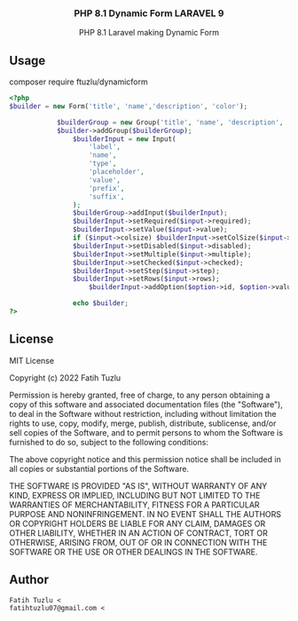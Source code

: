 <h3 align="center"> PHP 8.1 Dynamic Form LARAVEL 9<br></h3>

<p align="center">PHP 8.1 Laravel making Dynamic Form </p>

## Usage

composer require ftuzlu/dynamicform

```php
<?php
$builder = new Form('title', 'name','description', 'color');

            $builderGroup = new Group('title', 'name', 'description', 'color');
            $builder->addGroup($builderGroup);
                $builderInput = new Input(
                    'label',
                    'name',
                    'type',
                    'placeholder',
                    'value',
                    'prefix',
                    'suffix',
                );
                $builderGroup->addInput($builderInput);
                $builderInput->setRequired($input->required);
                $builderInput->setValue($input->value);
                if ($input->colsize) $builderInput->setColSize($input->colsize);
                $builderInput->setDisabled($input->disabled);
                $builderInput->setMultiple($input->multiple);
                $builderInput->setChecked($input->checked);
                $builderInput->setStep($input->step);
                $builderInput->setRows($input->rows);
                    $builderInput->addOption($option->id, $option->value);

                echo $builder;
?>
```


## License

MIT License

Copyright (c) 2022 Fatih Tuzlu

Permission is hereby granted, free of charge, to any person obtaining a copy
of this software and associated documentation files (the "Software"), to deal
in the Software without restriction, including without limitation the rights
to use, copy, modify, merge, publish, distribute, sublicense, and/or sell
copies of the Software, and to permit persons to whom the Software is
furnished to do so, subject to the following conditions:

The above copyright notice and this permission notice shall be included in all
copies or substantial portions of the Software.

THE SOFTWARE IS PROVIDED "AS IS", WITHOUT WARRANTY OF ANY KIND, EXPRESS OR
IMPLIED, INCLUDING BUT NOT LIMITED TO THE WARRANTIES OF MERCHANTABILITY,
FITNESS FOR A PARTICULAR PURPOSE AND NONINFRINGEMENT. IN NO EVENT SHALL THE
AUTHORS OR COPYRIGHT HOLDERS BE LIABLE FOR ANY CLAIM, DAMAGES OR OTHER
LIABILITY, WHETHER IN AN ACTION OF CONTRACT, TORT OR OTHERWISE, ARISING FROM,
OUT OF OR IN CONNECTION WITH THE SOFTWARE OR THE USE OR OTHER DEALINGS IN THE
SOFTWARE.

## Author

    Fatih Tuzlu <
    fatihtuzlu07@gmail.com <
